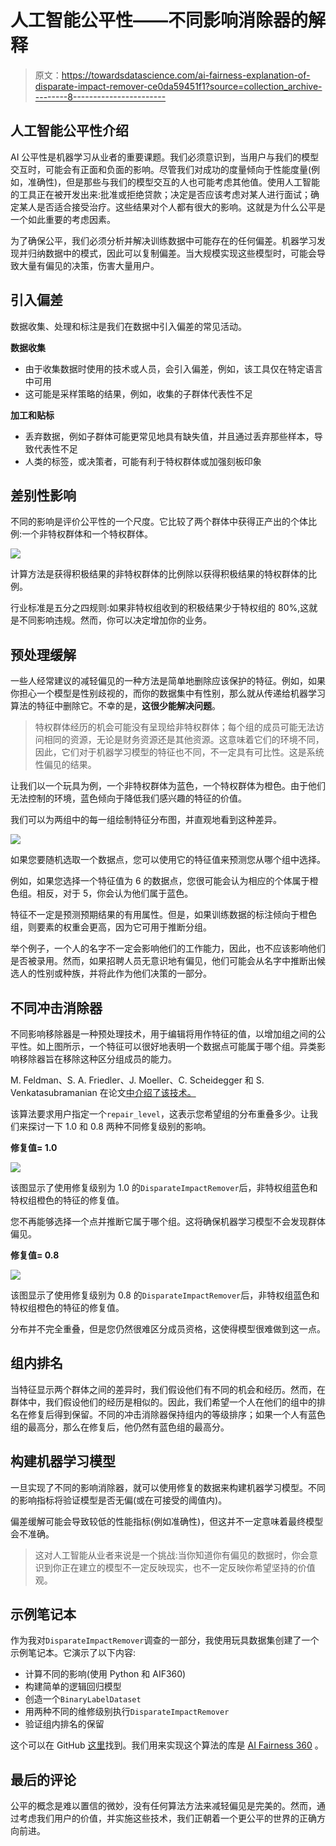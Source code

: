 # 人工智能公平性——不同影响消除器的解释

> 原文：<https://towardsdatascience.com/ai-fairness-explanation-of-disparate-impact-remover-ce0da59451f1?source=collection_archive---------8----------------------->

## 人工智能公平性介绍

AI 公平性是机器学习从业者的重要课题。我们必须意识到，当用户与我们的模型交互时，可能会有正面和负面的影响。尽管我们对成功的度量倾向于性能度量(例如，准确性)，但是那些与我们的模型交互的人也可能考虑其他值。使用人工智能的工具正在被开发出来:批准或拒绝贷款；决定是否应该考虑对某人进行面试；确定某人是否适合接受治疗。这些结果对个人都有很大的影响。这就是为什么公平是一个如此重要的考虑因素。

为了确保公平，我们必须分析并解决训练数据中可能存在的任何偏差。机器学习发现并归纳数据中的模式，因此可以复制偏差。当大规模实现这些模型时，可能会导致大量有偏见的决策，伤害大量用户。

## 引入偏差

数据收集、处理和标注是我们在数据中引入偏差的常见活动。

**数据收集**

*   由于收集数据时使用的技术或人员，会引入偏差，例如，该工具仅在特定语言中可用
*   这可能是采样策略的结果，例如，收集的子群体代表性不足

**加工和贴标**

*   丢弃数据，例如子群体可能更常见地具有缺失值，并且通过丢弃那些样本，导致代表性不足
*   人类的标签，或决策者，可能有利于特权群体或加强刻板印象

## 差别性影响

不同的影响是评价公平性的一个尺度。它比较了两个群体中获得正产出的个体比例:一个非特权群体和一个特权群体。

![](img/f348a620f2eb8c548cd51adb4524c9d2.png)

计算方法是获得积极结果的非特权群体的比例除以获得积极结果的特权群体的比例。

行业标准是五分之四规则:如果非特权组收到的积极结果少于特权组的 80%,这就是不同影响违规。然而，你可以决定增加你的业务。

## 预处理缓解

一些人经常建议的减轻偏见的一种方法是简单地删除应该保护的特征。例如，如果你担心一个模型是性别歧视的，而你的数据集中有性别，那么就从传递给机器学习算法的特征中删除它。不幸的是，**这很少能解决问题**。

> 特权群体经历的机会可能没有呈现给非特权群体；每个组的成员可能无法访问相同的资源，无论是财务资源还是其他资源。这意味着它们的环境不同，因此，它们对于机器学习模型的特征也不同，不一定具有可比性。这是系统性偏见的结果。

让我们以一个玩具为例，一个非特权群体为蓝色，一个特权群体为橙色。由于他们无法控制的环境，蓝色倾向于降低我们感兴趣的特征的价值。

我们可以为两组中的每一组绘制特征分布图，并直观地看到这种差异。

![](img/ad146bfc276bd3e7d0726437f3692188.png)

如果您要随机选取一个数据点，您可以使用它的特征值来预测您从哪个组中选择。

例如，如果您选择一个特征值为 6 的数据点，您很可能会认为相应的个体属于橙色组。相反，对于 5，你会认为他们属于蓝色。

特征不一定是预测预期结果的有用属性。但是，如果训练数据的标注倾向于橙色组，则要素的权重会更高，因为它可用于推断分组。

举个例子，一个人的名字不一定会影响他们的工作能力，因此，也不应该影响他们是否被录用。然而，如果招聘人员无意识地有偏见，他们可能会从名字中推断出候选人的性别或种族，并将此作为他们决策的一部分。

## 不同冲击消除器

不同影响移除器是一种预处理技术，用于编辑将用作特征的值，以增加组之间的公平性。如上图所示，一个特征可以很好地表明一个数据点可能属于哪个组。异类影响移除器旨在移除这种区分组成员的能力。

M. Feldman、S. A. Friedler、J. Moeller、C. Scheidegger 和 S. Venkatasubramanian 在论文[中介绍了该技术。](https://arxiv.org/abs/1412.3756)

该算法要求用户指定一个`repair_level`，这表示您希望组的分布重叠多少。让我们来探讨一下 1.0 和 0.8 两种不同修复级别的影响。

**修复值= 1.0**

![](img/7c87d2324d77e4ca19acd81ae936148a.png)

该图显示了使用修复级别为 1.0 的`DisparateImpactRemover`后，非特权组蓝色和特权组橙色的特征的修复值。

您不再能够选择一个点并推断它属于哪个组。这将确保机器学习模型不会发现群体偏见。

**修复值= 0.8**

![](img/f349e9434dde296e1f05a837cc532942.png)

该图显示了使用修复级别为 0.8 的`DisparateImpactRemover`后，非特权组蓝色和特权组橙色的特征的修复值。

分布并不完全重叠，但是您仍然很难区分成员资格，这使得模型很难做到这一点。

## 组内排名

当特征显示两个群体之间的差异时，我们假设他们有不同的机会和经历。然而，在群体中，我们假设他们的经历是相似的。因此，我们希望一个人在他们的组中的排名在修复后得到保留。不同的冲击消除器保持组内的等级排序；如果一个人有蓝色组的最高分，那么在修复后，他仍然有蓝色组的最高分。

## 构建机器学习模型

一旦实现了不同的影响消除器，就可以使用修复的数据来构建机器学习模型。不同的影响指标将验证模型是否无偏(或在可接受的阈值内)。

偏差缓解可能会导致较低的性能指标(例如准确性)，但这并不一定意味着最终模型会不准确。

> 这对人工智能从业者来说是一个挑战:当你知道你有偏见的数据时，你会意识到你正在建立的模型不一定反映现实，也不一定反映你希望坚持的价值观。

## 示例笔记本

作为我对`DisparateImpactRemover`调查的一部分，我使用玩具数据集创建了一个示例笔记本。它演示了以下内容:

*   计算不同的影响(使用 Python 和 AIF360)
*   构建简单的逻辑回归模型
*   创造一个`BinaryLabelDataset`
*   用两种不同的维修级别执行`DisparateImpactRemover`
*   验证组内排名的保留

这个可以在 GitHub [这里](https://nbviewer.jupyter.org/github/srnghn/bias-mitigation-examples/blob/master/Bias%20Mitigation%20with%20Disparate%20Impact%20Remover.ipynb)找到。我们用来实现这个算法的库是 [AI Fairness 360](http://aif360.mybluemix.net/) 。

## 最后的评论

公平的概念是难以置信的微妙，没有任何算法方法来减轻偏见是完美的。然而，通过考虑我们用户的价值，并实施这些技术，我们正朝着一个更公平的世界的正确方向前进。